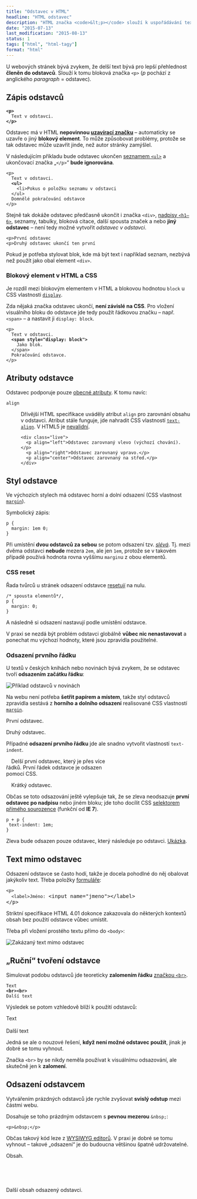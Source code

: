 ```yaml
---
title: "Odstavec v HTML"
headline: "HTML odstavec"
description: "HTML značka <code>&lt;p></code> slouží k uspořádávání textu do odstavců."
date: "2015-07-13"
last_modification: "2015-08-13"
status: 1
tags: ["html", "html-tagy"]
format: "html"
---
```


<p>U webových stránek bývá zvykem, že delší text bývá pro lepší přehlednost <b>členěn do odstavců</b>. Slouží k tomu bloková značka <code>&lt;p></code> (<i>p</i> pochází z anglického <i lang="en">paragraph</i> = odstavec).</p>



<h2 id="zapis">Zápis odstavců</h2>

<pre><code><b>&lt;p></b>
  Text v odstavci.
<b>&lt;/p></b></code></pre>




<p>Odstavec má v HTML <b>nepovinnou <a href="/html-znacky#koncova-volitelna">uzavírací značku</a></b> – automaticky se uzavře o jiný <b>blokový element</b>. To může způsobovat problémy, protože se tak odstavec může uzavřít jinde, než autor stránky zamýšlel.</p>

<p>V následujícím příkladu bude odstavec ukončen <a href="/seznamy#ul">seznamem <code>&lt;ul></code></a> a ukončovací značka „<code>&lt;/p></code>“ <b>bude ignorována</b>.</p>

<pre><code>&lt;p>
  Text v odstavci.
  <b>&lt;ul></b>
    &lt;li>Pokus o položku seznamu v odstavci
  &lt;/ul>
  Domnělé pokračování odstavce
&lt;/p></code></pre>








<p>Stejně tak dokáže odstavec předčasně ukončit i značka <code>&lt;div></code>, <a href="/nadpisy">nadpisy <code>&lt;h1–6></code></a>, seznamy, tabulky, bloková citace, další spousta značek a nebo <b>jiný odstavec</b> – není tedy možné vytvořit <i>odstavec v odstavci</i>.</p>

<pre><code>&lt;p>První odstavec
&lt;p>Druhý odstavec ukončí ten první</code></pre>



<p>Pokud je potřeba stylovat blok, kde má být text i například seznam, nezbývá než použít jako obal element <code>&lt;div></code>.</p>


<h3 id="blokovy">Blokový element v HTML a CSS</h3>

<p>Je rozdíl mezi blokovým elementem v HTML a blokovou hodnotou <code>block</code> u CSS vlastnosti <a href="/display"><code>display</code></a>.</p>

<p>Zda nějaká značka odstavec ukončí, <b>není závislé na CSS</b>. Pro vložení visuálního bloku do odstavce jde tedy použít řádkovou značku – např. <code>&lt;span></code> – a nastavit ji <code>display: block</code>.</p>


<pre><code>&lt;p>
  Text v odstavci.
  <b>&lt;span style="display: block"></b>
    Jako blok.
  &lt;/span>
  Pokračování odstavce.
&lt;/p></code></pre>









<h2 id="atributy">Atributy odstavce</h2>

<p>Odstavec podporuje pouze <a href="/obecne-atributy">obecné atributy</a>. K tomu navíc:</p>

<dl>
  <dt id="align"><code>align</code></dt>
  <dd>
    <p>Dřívější HTML specifikace uváděly atribut <code>align</code> pro zarovnání obsahu v odstavci. Atribut stále funguje, jde nahradit CSS vlastností <a href="/text-align"><code>text-align</code></a>. V HTML5 je <a href="/validita">nevalidní</a>.</p>
    
    <div class="live">
      <p align="left">Odstavec zarovnaný vlevo (výchozí chování).</p>
      <p align="right">Odstavec zarovnaný vpravo.</p>
      <p align="center">Odstavec zarovnaný na střed.</p>      
    </div>
  </dd>
</dl>






<h2 id="styl">Styl odstavce</h2>

<p>Ve výchozích stylech má odstavec horní a dolní odsazení (CSS vlastnost <a href="/margin"><code>margin</code></a>).</p>

<p>Symbolický zápis:</p>

<pre><code>p {
  margin: 1em 0;
}</code></pre>





<p>Při umístění <b>dvou odstavců za sebou</b> se potom odsazení tzv. <a href="/margin#spojovani"><i>slévá</i></a>. Tj. mezi dvěma odstavci <b>nebude</b> mezera <code>2em</code>, ale jen <code>1em</code>, protože se v takovém případě používá hodnota rovna vyššímu <code>margin</code>u z obou elementů.</p>


<h3 id="reset">CSS reset</h3>

<p>Řada tvůrců u stránek odsazení odstavce <a href="/css-reset">resetují</a> na nulu.</p>

<pre><code>/* spousta elementů*/, 
p {
  margin: 0;
}</code></pre>






<p>A následně si odsazení nastavují podle umístění odstavce.</p>

<p>V praxi se nezdá být problém odstavci globálně <b>vůbec nic nenastavovat</b> a ponechat mu výchozí hodnoty, které jsou zpravidla použitelné.</p>



<h3 id="prvni-radek">Odsazení prvního řádku</h3>

<p>U textů v českých knihách nebo novinách bývá zvykem, že se odstavec tvoří <b>odsazením začátku řádku</b>:</p>

<p><img src="/files/odstavec/noviny-odstavec.jpg" alt="Příklad odstavců v novinách" class="border"></p>



















<p>Na webu není potřeba <b>šetřit papírem a místem</b>, takže styl odstavců zpravidla sestává z <b>horního a dolního odsazení</b> realisované CSS vlastností <a href="/margin"><code>margin</code></a>.</p>

<div class="live">
  <p>První odstavec.</p>
  
  <p>Druhý odstavec.</p>
</div>




<p>Případné <b>odsazení prvního řádku</b> jde ale snadno vytvořit vlastností <code>text-indent</code>.</p>

<div class="live">
  <style>
    .odsazeny {
      text-indent: 1em;
      max-width: 20em;
    }
  </style>
  <p class="odsazeny">Delší první odstavec, který je přes více řádků. První řádek odstavce je odsazen pomocí CSS.</p>
  
  <p class="odsazeny">Krátký odstavec.</p>
</div>

<p>Občas se toto odsazování ještě vylepšuje tak, že se zleva neodsazuje <b>první odstavec po nadpisu</b> nebo jiném bloku; jde toho docílit CSS <a href="/css-selektory#primy-sourozenec">selektorem přímého sourozence</a> (funkční od <b>IE 7</b>).</p>

<pre><code>p + p {
 text-indent: 1em;
}</code></pre>



<p>Zleva bude odsazen pouze odstavec, který následuje po odstavci. <a href="https://kod.djpw.cz/efob">Ukázka</a>.</p>



<h2 id="mimo-odstavec">Text mimo odstavec</h2>

<p>Odsazení odstavce se často hodí, takže je docela pohodlné do něj obalovat jakýkoliv text. Třeba položky <a href="/formulare">formuláře</a>:</p>

<pre><code>&lt;p>
  &lt;label>Jméno:</code> &lt;input name="jmeno">&lt;/label>
&lt;/p></pre>



<p>Striktní specifikace HTML 4.01 dokonce zakazovala do některých kontextů obsah bez použití odstavce vůbec umístit.</p>

<p>Třeba při vložení prostého textu přímo do <code>&lt;body></code>:</p>

<p><img src="/files/odstavec/bez-odstavce.png" alt="Zakázaný text mimo odstavec" class="border"></p>














<h2 id="rucni">„Ruční“ tvoření odstavce</h2>

<p>Simulovat podobu odstavců jde teoreticky <b>zalomením řádku</b> <a href="/odradkovani#br">značkou <code>&lt;br></code></a>.</p>

<pre><code>Text
<b>&lt;br>&lt;br></b>
Další text</code></pre>





<p>Výsledek se potom vzhledově blíží k použití odstavců:</p>

<div class="live no-source">
  Text
<br><br>
Další text
</div>



<p>Jedná se ale o nouzové řešení, <b>když není možné odstavec použít</b>, jinak je dobré se tomu vyhnout.</p>

<p>Značka <code>&lt;br></code> by se nikdy neměla používat k visuálnímu odsazování, ale skutečně jen k <b>zalomení</b>.</p>




<h2 id="odsazeni">Odsazení odstavcem</h2>

<p>Vytvářením prázdných odstavců jde rychle zvyšovat <b>svislý odstup</b> mezi částmi webu.</p>

<p>Dosahuje se toho prázdným odstavcem s <b>pevnou mezerou</b> <code>&amp;nbsp;</code>:</p>

<pre><code>&lt;p>&amp;nbsp;&lt;/p></code></pre>




<p>Občas takový kód leze z <a href="/wysiwyg">WYSIWYG editorů</a>. V praxi je dobré se tomu vyhnout – takové „odsazení“ je do budoucna většinou špatně udržovatelné.</p>

<div class="live no-source">
  <p>Obsah.</p>
  <p>&nbsp;</p>
  <p>&nbsp;</p>
  <p>Další obsah odsazený odstavci.</p>
</div>